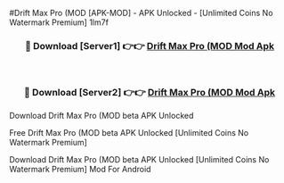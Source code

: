 #Drift Max Pro (MOD [APK-MOD] - APK Unlocked - [Unlimited Coins No Watermark Premium] 1lm7f



<div align="center">

<h3>🔴 Download [Server1] 👉👉 <a href="https://momento.my/?title=Drift_Max_Pro_(MOD">Drift Max Pro (MOD Mod Apk</a></h3><br>

<h3>🔴 Download [Server2] 👉👉 <a href="https://momento.my/?title=Drift_Max_Pro_(MOD">Drift Max Pro (MOD Mod Apk</a></h3>
</div>



Download Drift Max Pro (MOD beta APK Unlocked

Free Drift Max Pro (MOD beta APK Unlocked [Unlimited Coins No Watermark Premium]

Download Drift Max Pro (MOD beta APK Unlocked [Unlimited Coins No Watermark Premium] Mod For Android
